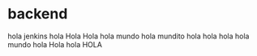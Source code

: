 # backend
hola jenkins
hola
Hola
Hola
hola mundo
hola mundito
hola hola
hola
hola mundo
hola
Hola
hola
HOLA
